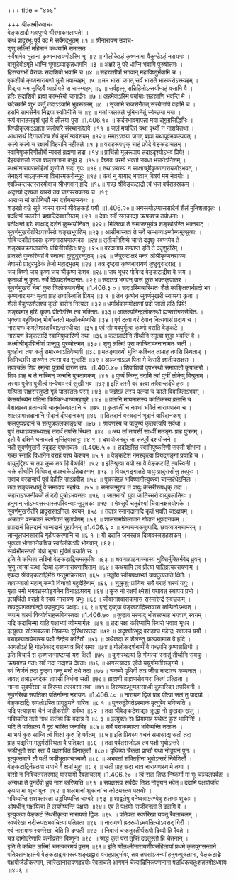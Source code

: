 +++
title = "४०६"

+++
श्रीलक्ष्मीरुवाच-  
वेङ्कटाद्रौ महापुण्ये श्रीरमाकमलापते! ।  
कथं प्रादुरभूः पूर्वं वद मे सर्वमद्भुतम् ॥१ ॥
श्रीनारायण उवाच-  
शृणु लक्ष्मि! महिमानं कथयामि समासतः ।  
सर्वेषामेव भूतानां कृष्णनारायणोऽस्मि भूः ॥२ ॥
गोलोकेऽहं कृष्णनामा वैकुण्ठेऽहं नरायणः ।  
वासुदेवोऽमृते धाम्नि भूमाऽव्याकृतधामनि ॥३ ॥
अक्षरे तु परे धाम्नि भवामि पुरुषोत्तमः ।  
हिरण्यगर्भो वैराजः सदाशिवो भवामि च ॥४ ॥
सहस्रशीर्षा भगवान् महाविष्णुर्भवामि च ।  
एकशीर्षा कृष्णनारायणो भूमौ भवाम्यहम् ॥५ ॥
मम भासा जगत् सर्वं भासते भास्करोऽस्म्यहम् ।  
विद्यया मम सृष्टिर्वै व्याप्रीयते स चास्म्यहम् ॥६ ॥
सर्वहृत्सु सन्निहितोऽन्तर्याम्यहं वसामि वै ।  
हरिः सदाशिवो ब्रह्मा काम्भरेयो जनार्दनः ॥७ ॥
अहमेवाऽस्मि पर्यायाः सहस्राणि भवन्ति मे ।  
यदेच्छामि शुभं कर्तुं तदाऽऽयामि भुवस्तलम् ॥८ ॥
सृजामि राजसेनैतत् सत्त्येनापि वहामि च ।  
हरामि तामसेनैव निद्रया स्वपिमीति च ॥९ ॥
गतां जलतले भूमिमानेतुं स्वेच्छया मया ।  
रूपं वाराहसदृशं धृतं वै लीलया पुरा ॥1.406.१० ॥
कर्दमभावमापन्ना मया दंष्ट्राग्रसिद्धिभिः ।  
पिण्डीकृत्याऽऽहृता जलोपरि संस्थानहेतवे ॥११ ॥
जलं मर्यादितं यथा पृथ्वीं न नाशयेत्तथा ।  
आधारार्थं दिग्गजाँश्च शेषं कूर्मं न्यवेशयम् ॥१२॥
ममाऽऽज्ञया जगद् ब्रह्मा यथापूर्वमकल्पयत् ।  
कल्पे कल्पे च रक्षार्थं विहरामि महीतले ॥१ ३॥
वराहरूपधृक् चाहं प्रपेदे वेङ्कटाचलम् ।  
स्वामिपुष्करिणीतीर्थे न्यवसं ब्रह्मणा तदा ॥१४॥
प्रार्थितो मूल्ररूपाय तदाऽदृश्योऽभवं प्रिये! ।  
हैहयवंशजो राजा शङ्खनामा बभूव ह ॥१५॥
वैष्णवः परमो भक्तो नवधा भजनेऽनिशम् ।  
लक्ष्मीनारायणसंहितां शृणोति सदा नृपः ॥१६॥
तथाऽप्यस्य न साक्षाच्छ्रीकृष्णनारायणोऽभवत् ।  
तेनाऽयं चाऽतृप्तमना विचारमकरोन्मुहुः ॥१७॥
कथं नु यायाद् भगवान् विषयं मम नेत्रयोः ।  
एवञ्चिन्तयतस्तस्योवाच श्रीभगवान् हृदि ॥१८॥
गच्छ श्रीवेङ्कटाद्रौ त्वं भज वर्षसहस्रकम् ।  
अदृश्यो दृश्यतां यास्ये तव चागस्त्यकस्य च ॥१९।  
आराध्य मां तपोनिष्ठौ मम दर्शनमाप्स्यथः ।  
शङ्खो वज्रे सुते न्यस्य राज्यं श्रीवेङ्कटं ययौ ॥1.406.२०॥
अगस्त्योऽप्याससादैनं शैलं मुनिशतावृतः ।  
प्रदक्षिणं चकारैनं ब्रह्मादिदेववासितम् ॥२१ ॥
देवाः सर्वे सनकाद्या ऋषयश्च तपोधनाः ।  
प्रतीक्षन्ते हरेः साक्षाद् दर्शनं कुम्भयोनिवत् ॥२२॥
मिलित्वा ते समाजग्मुर्यत्र शङ्खोऽस्ति भक्तराट् ।  
सुवर्णमुखरीतीरेऽपश्यँस्ते शङ्खभूपतिम् ॥२३॥
आसीनास्तत्र ते सर्वे सम्भाव्याऽन्योन्यमुत्सुकाः ।  
गोविन्दकीर्तनपराः कृष्णनारायणात्मकाः ॥२४॥
तृतीयनिशिथे चान्ते ददृशुः स्वप्नमेव ते ।  
शङ्खचक्रगदापाणिः पद्मिनीसहितः प्रभुः ॥२५॥
वरदानाय सम्प्राप्त इति ते ददृशुर्हरिम् ।  
प्रातस्ते पुष्करिण्यां वै स्नात्वा तुष्टुवुरच्युतम् ॥२६ ॥
जेपुरष्टाक्षरं मन्त्रं ओंश्रीकृष्णनरायणः ।  
तेषामग्रे प्रादुरभूदेकं तेजो महाद्भुतम् ॥२७॥
तत्र दृष्ट्वा कृष्णनारायणं तुष्टुवुरादरात् ।  
जय विष्णो जय कृष्ण जय श्रीकृष्ण केशव ॥२८॥
जय भूधर गोविन्द वेङ्कटाद्रीश वै जय ।  
कृतार्था नु कृताः सर्वे दिव्यदर्शनदानतः ॥२९॥
सदाऽत्र भगवन् वासं कुरु भक्तकृपाकर ।  
सुवर्णमुखरीं चेमां कुरु त्रिलोकपावनीम् ॥1.406.३ ०॥
सदाऽस्मिन्नास्थितः शैले काङ्क्षितार्थप्रदो भव ।  
कृष्णनारायणः श्रुत्वा प्राह तथास्त्विति प्रियम् ॥३ १ ॥
तेन कृष्णेन सुवर्णमुखरी स्वाश्रया कृता ।  
शैलो वैकुण्ठशैलश्च कृतो वासेन नित्यदा ॥३२॥
धर्मार्थकाममोक्षाणां प्रदो जातो हरिः प्रिये! ।  
शङ्खमाह हरिः कृष्णः प्रीतोऽस्मि तव भक्तितः ॥३३॥
आकल्पमिन्द्रलोकस्थो ह्यप्सरोगणसेवितः ।  
भुक्त्वा बहुविधान् भोगाँस्ततो मल्लोकमेष्यसि ॥३४॥
एवं दत्वा वरं देवान् नित्यवासं प्रदाय च ।  
नारायणः कमलेशस्तत्रैवाऽन्तरधीयत ॥३५॥
एवं सौम्यवपुर्भूत्वा कृष्णो वसति वेङ्कटे ।  
नारायणं वेङ्कटाद्रिं स्वामिपुष्करिणीं तथा ॥३६॥
कटाहादीनि तीर्थानि स्मृत्वा शुद्धा भवन्ति वै ।  
लक्ष्मीश्रीभूपद्मिनीशं प्राप्नुयुः पुरुषोत्तमम् ॥३७॥
शृणु लक्ष्मि! पुरा काचिदञ्जनानामतः सती ।  
पुत्रहीना तपः कर्तुं समारब्धाऽतिवैष्णवी ॥३८॥
मतङ्गाख्यो मुनिः कश्चित् तामाह तपसि स्थिताम् ।  
किमिच्छसि दारुणेन तपसा वद सुन्दरि! ॥३९॥
अञ्जनाऽऽह पिता मे केसरी ज्ञातीयराक्षसः ।  
तपश्चक्रे शिवं स्मृत्वा पुत्रार्थं दारुणं तपः ॥1.406.४०॥
शिवाशिवौ वृषभस्थौ समायातौ कृपाकरौ ।  
शिवः प्राह च ते नास्मिन् जन्मनि पुत्रदायकम् ॥४१ ॥
पुण्यं किन्तु ददामि त्वां पुत्रीं लोकेषु विश्रुताम् ।  
तस्याः पुत्रेण पुत्रीत्वं मन्येथाः स्वं सुखी भव ॥४२॥
इति तस्मै वरं दत्वा तत्रैवान्तर्दधे हरः ।  
मत्पिता राक्षसस्तुष्टो गृहं यातस्ततः परम् ॥४३ ॥
जज्ञेऽहं तस्य पत्न्यां च काले विवाहिताऽभवम् ।  
केसर्याख्येन पतिना किष्किन्धाख्यमहापुरे ॥४४ ॥
व्रतानि माघमासस्य कार्तिकस्य व्रतानि च ।  
वैशाखस्य व्रतान्यपि चातुर्मास्यव्रतानि च ॥७५ ॥
कृतवतीं च नवधां भक्तिं नारायणस्य च ।  
शालग्रामान्नदानानि गोदानं दीपदानकम् ॥४६ ॥
तिलदानं वस्त्रदानं भूदानं वारिदानकम् ।  
फलपुष्पप्रदानं च सत्पुत्रफलकाङ्क्षया ॥४७ ॥
श्रावणस्य च यत्पुण्यं कृतवत्यपि सर्वथा ।  
पुत्रं तथाऽप्यलब्ध्वाऽहं तदर्थं तपसि स्थिता ॥४८ ॥
अथ तां तापसीं साध्वीं मतङ्गः प्राह पुत्रदम् ।  
इतो वै दक्षिणे घनाचलो नृसिंहवासभूः ॥४ ९ ॥
दशयोजनदूरं सः तत्पूर्वे दशयोजने ।  
नदी सुवर्णमुखरी तदुद्ङ् वृषभाचलः ॥1.406.५ ० ॥
तदग्रेऽस्ति स्वामिपुष्करिणी सरसी शोभना ।  
गच्छ स्नाहि विधानेन वराहं पश्य केशवम् ॥५ १ ॥
वेङ्कटेशं नमस्कृत्वा वियद्गङ्गां प्रयाहि च ।  
वायुमुद्दिश्य च तपः कुरु तत्र हि वैष्णवि! ॥५२ ॥
इतिश्रुत्वा ययौ सा वै वेङ्कटाद्रिं तपस्विनी ।  
चक्रे तीर्थानि विधिवत् तपश्चक्रेऽतिदारुणम् ॥५३ ॥
वियद्गङ्गातटे वायुः प्रादुरासीत्तु तत्पुरः ।  
उवाच वरदानार्थं पुत्रं देहीति साऽब्रवीत् ॥५४ ॥
पुत्रस्तेऽहं भविष्यामीत्युक्त्वा चान्तर्दधेऽनिलः ।  
तदा शङ्करधातुं वै समादाय महर्षयः ॥५५ ॥
समाजग्मुश्च तं वायुः केसरीरूपधृक् तदा ।  
जहाराऽञ्जनीकर्णे तं ददौ पुत्रोऽभवत्ततः ॥५६ ॥
जातमात्रो युवा जातिस्मरो वायुबलातिगः ।  
हनुमान् सोऽभवत्तस्यास्तपस्विन्याः सुपुत्रकः ॥५७ ॥
मेषसूर्ये चतुर्दश्यां चित्रानक्षत्रयोगके ।  
सुवर्णमुखरीतीरे प्रादुरासाऽनिलः स्वयम् ॥५८ ॥
तदात्र स्नानदानादि कृतं भवति चाऽक्षयम् ।  
अन्नदानं वस्त्रदानं स्वर्णदानं सुतार्पणम् ॥५९ ॥
शालग्रामशिलादानं गोदानं भूप्रदानकम् ।  
प्रपादानं तिलदानं धान्यदानं गृहार्पणम् ॥1.406.६ ० ॥
गन्धचम्पकपुष्पादि. छत्रव्यजनचामरम् ।  
ताम्चूलघनसारादि गृहोपकरणानि च ॥६ १ ॥
यो ददाति जनस्तत्र दिव्यवस्त्रसहस्रकम् ।  
भुक्त्वा भोगाननेकाँश्च स्वर्गलोकेऽपि भोगवान् ॥६२।  
सार्वभौमस्ततो विप्रो भूत्वा मुक्तिं प्रयाति सः ।  
इति ते कथिता लक्ष्मि! वेङ्कटाद्रिचमत्कृतिः ॥६३ ॥
श्रवणात्पठनाच्चास्य भुक्तिर्मुक्तिर्भवेद् ध्रुवम् ।  
श्रुणु त्वन्यां कथां दिव्यां कृष्णनारायणाश्रिताम् ॥६४॥
कथयामि तव प्रीत्या पातिव्रत्यपरायणाम् ।  
एकदा श्रीवेङ्कटाद्रिर्मेरुं गन्तुमचिन्तयत् ॥६५ ॥
उड्डीय स्वीयपक्षाभ्यां यावदुत्पतति क्षितेः ।  
तावज्जातो महान् कम्पो विनाशो बहुदेहिनाम् ॥६६ ॥
चुक्रुशुः प्राणिनः सर्वे वराहं शरणं ययुः ।  
मृताः स्मो भगवन्नस्योड्डयनेन विनाऽऽश्रयम् ॥६७॥
कुरु नो रक्षणं क्ष्मेश! यथावत् स्थापय प्रभो ।  
इत्यर्थितो वराहो वै स्वयं नारायणः प्रभुः ॥६८॥
जीवानाश्वासयामास सस्मारेन्द्रं सवज्रकम् ।  
तावदुपागतश्चेन्द्रो वज्रमुद्यम्य पक्षहाः ॥६ ९॥
इन्द्रं दृष्ट्वा वेङ्कटाद्रिस्तत्रास कम्पितोऽभवत् ।  
जगाम शरणं विष्णोर्वराहरूपिणस्तदा ॥1.406.७० ॥
तुष्टाव मरणाद् भीतस्तमाह भगवान् स्वयम् ।  
यदि कदाचिन्मा याहि पक्षाभ्यां व्योममार्गतः ॥७१ ॥
तदा रक्षां करिष्यामि स्थिरो भवात्र भूधर ।  
इत्युक्तः सोऽभवन्नत्वा निष्कम्पः सुस्थिरस्तदा ॥७२ ॥
अदृश्योऽभूद् वराहश्च महेन्द्रः स्वालयं ययौ ।  
वराहस्याश्रयेणास्य पक्षौ नेन्द्रेण कर्तितौ ॥७३ ॥
अथैकदा स शैलस्तु कल्पयामास वै हृदि ।  
आगतोऽहं हि गोलोकाद् वसाम्यत्र चिरं समाः ॥७४॥
गोलोकदर्शनार्थं वै गच्छामि कृष्णसन्निधौ ।  
इति विचार्य स कृष्णजन्माष्टम्यां यश क्षितौ ॥७५ ॥
कुशस्थल्यां हि गोमत्यां स्नातुं तीर्थानि संययुः ।  
ऋषयश्च गताः सर्वे नदा नद्यश्च देवताः ॥७६ ॥
अगस्त्यादय एवैते ययुर्गोमतीसङ्गमे ।  
स्वं निर्जनं तदा दृष्ट्वा गन्तुं मनो दधे तदा ॥७७॥
चकम्पे पृथिवी तत्र जीवा नष्टाश्च कम्पनात् ।  
तावत् तत्राऽभवदेका तापसी निर्धना सती ॥७८॥
ब्राह्मणी ब्राह्मणसेवापरा नित्यं प्रतिव्रता ।  
नाम्ना सुवर्णरेखा च हिरण्या तत्स्वसा तथा ॥७१॥
हिरण्याऽभून्महासाध्वी कुमारिका तपस्विनी ।  
सुवर्णरेखा सपतिका पतिर्नाम्ना नरायणः ॥1.406.८० ॥
नारायणं द्विजं प्राह पीत्वा जलं तु पादयोः ।  
वेङ्कटाद्रिः सपक्षोऽस्ति प्रागुड्डयने वारितः ॥८ १ ॥
पुनरुड्डीयतेऽस्माकं मृत्युरेव भविष्यति ।  
यदि पत्याज्ञया चैनं जडीकरोमि सर्वथा ॥८२ ॥
तदा श्रीवेङ्कटेशाद्याः क्रुद्धा नो दुःखदाः खलु ।  
भविष्यन्ति ततो नाथ कर्तव्यं किं वदात्र मे ॥८ ३ ॥
इत्युक्तः सः प्रियामाह यथेष्टं कुरु भामिनि! ।  
यदि ते पातिव्रत्यं वै दृढं चास्ति जनाविह ॥८४॥
सर्वे पराभवमाप्ता भविष्यन्ति तदग्रतः ।  
मा भयं कुरु साध्वि त्वं शिक्षां कुरु हि पर्वतम् ॥८५॥
इति प्रियस्य वचनं समासाद्य सती तदा ।  
प्राह यद्यस्मि मद्धर्मसंस्थिता वै पतिव्रता ॥८६ ॥
तदा पर्वतराजोऽत्र तव पक्षौ भुवोऽन्तरे ।  
जडीभूतौ सदा स्तां वै पक्षशक्तिं विनाकृतौ ॥८७॥
पृथिव्या चैकतां प्राप्तौ यथा नोड्डयनं पुनः ।  
इत्युक्तमात्रे तौ पक्षी जडीभूतावचञ्चलौ ॥८८ ॥
अभवतां शक्तिहीना भुवोऽन्तरं निवेशितौ ।  
वेङ्कटाद्रिर्नम्रतया ययाचे वै क्षमां मुहुः ॥८ ९ ॥
सती प्राह सदा चात्र नारायणस्य मे तथा ।  
वासो न निश्चितस्तस्माद् यास्यामो रैवताचलम् ॥1.406.९० ॥
त्वं सदा तिष्ठ निष्कर्मा मा भूः चञ्चलपर्वत! ।  
अन्यथा ते पुनर्देवो ध्रुवं नाशं करिष्यति ॥९१ ॥
सपक्षस्त्वं सर्वदैवं तिष्ठ नोड्डयनं भवेत्॥
ददामि पक्षयोर्जीवं कृपया मा शुचः पुनः ॥९२ ॥
शलभानां शुकानां च कोटयस्तव पक्षयोः ।  
भविष्यन्ति सशक्तास्ता उड्डयिष्यन्ति चाम्बरे ॥९३ ॥
शाद्वलेषु वनेष्वत्राऽरण्येषु शलभाः शुकाः ।  
ओषधीन् भक्षयित्वा ते लयमेष्यन्ति पक्षयोः ॥९४॥
एवं ते पक्षयोः सजीवनतां ते ददामि वै ।  
इत्युक्त्वा वेङ्कटं स्थिरीकृत्वा नारायणो द्विजः ॥९५ ॥
पतिव्रता स्वर्णरेखा ययतू रैवताचलम् ।  
स्वर्णरेखा नदीरूपाऽभवन्नित्या पतिव्रता ॥९६ ॥
नारायणो ह्रदरूपोऽभवन्नित्योऽवसद् गिरौ ।  
एवं नारायणः स्वर्णरेखा चेति हि दम्पती ॥९७ ॥
निवासं चक्रतुस्तीर्थरूपौ दिव्यौ हि रैवते ।  
यत्र दामोदरेणापि पत्नीव्रतेन विष्णुना ॥९८ ॥
श्राद्धं कृतं परां तृप्तिं ददतुस्तौ हि चेतनान् ।  
इति ते कथितं लक्ष्मि! चमत्कारमयं वृत्तम् ॥९९॥
इति श्रीलक्ष्मीनारायणीयसंहितायां प्रथमे कृतयुगसन्ताने पतिव्रतामाहात्म्ये वेङ्कटाद्रावगस्त्यशङ्खद्वारा वराहप्रादुर्भावः, तत्र तपसांऽजन्यां हनुमत्पुत्रलाभः, वेङ्कटाद्रेः पक्षयोर्जडीकरणम्, त्वारेखानारायणहृदयोः रैवताचले आगमनं चेत्यादिनिरूपणनामा षडधिकचतुःशततमोऽध्यायः ॥४०६ ॥
    
